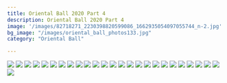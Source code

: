 ```yaml
---
title: Oriental Ball 2020 Part 4
description: Oriental Ball 2020 Part 4
image: '/images/82718271_2230398820599086_1662935054097055744_n-2.jpg'
bg_image: "/images/oriental_ball_photos133.jpg"
category: "Oriental Ball"

---
```


![](/images/oriental_ball_photos151.jpg)
![](/images/oriental_ball_photos152.jpg)
![](/images/oriental_ball_photos153.jpg)
![](/images/oriental_ball_photos154.jpg)
![](/images/oriental_ball_photos155.jpg)
![](/images/oriental_ball_photos156.jpg)
![](/images/oriental_ball_photos157.jpg)
![](/images/oriental_ball_photos158.jpg)
![](/images/oriental_ball_photos159.jpg)
![](/images/oriental_ball_photos160.jpg)
![](/images/oriental_ball_photos161.jpg)
![](/images/oriental_ball_photos162.jpg)
![](/images/oriental_ball_photos163.jpg)
![](/images/oriental_ball_photos164.jpg)
![](/images/oriental_ball_photos165.jpg)
![](/images/oriental_ball_photos166.jpg)
![](/images/oriental_ball_photos167.jpg)
![](/images/oriental_ball_photos168.jpg)
![](/images/oriental_ball_photos169.jpg)
![](/images/oriental_ball_photos170.jpg)
![](/images/oriental_ball_photos171.jpg)
![](/images/oriental_ball_photos172.jpg)
![](/images/oriental_ball_photos173.jpg)
![](/images/oriental_ball_photos174.jpg)
![](/images/oriental_ball_photos175.jpg)
![](/images/oriental_ball_photos176.jpg)
